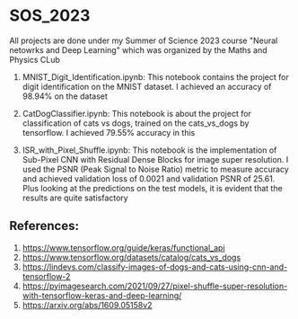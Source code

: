 # SOS_2023
All projects are done under my Summer of Science 2023 course "Neural netowrks and Deep Learning" which was organized by the Maths and Physics CLub

1. MNIST_Digit_Identification.ipynb:
This notebook contains the project for digit identification on the MNIST dataset. I achieved an accuracy of 98.94% on the dataset

2. CatDogClassifier.ipynb:
This notebook is about the project for classification of cats vs dogs, trained on the cats_vs_dogs by tensorflow. I achieved 79.55% accuracy in this

3. ISR_with_Pixel_Shuffle.ipynb:
This notebook is the implementation of Sub-Pixel CNN with Residual Dense Blocks for image super resolution. I used the PSNR (Peak Signal to Noise Ratio) metric to measure accuracy and achieved validation loss of 0.0021 and validation PSNR of 25.61. Plus looking at the predictions on the test models, it is evident that the results are quite satisfactory

## References:
1. https://www.tensorflow.org/guide/keras/functional_api
2. https://www.tensorflow.org/datasets/catalog/cats_vs_dogs
3. https://lindevs.com/classify-images-of-dogs-and-cats-using-cnn-and-tensorflow-2
4. https://pyimagesearch.com/2021/09/27/pixel-shuffle-super-resolution-with-tensorflow-keras-and-deep-learning/
5. https://arxiv.org/abs/1609.05158v2
